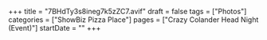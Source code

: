 +++
title = "7BHdTy3s8ineg7k5zZC7.avif"
draft = false
tags = ["Photos"]
categories = ["ShowBiz Pizza Place"]
pages = ["Crazy Colander Head Night (Event)"]
startDate = ""
+++
